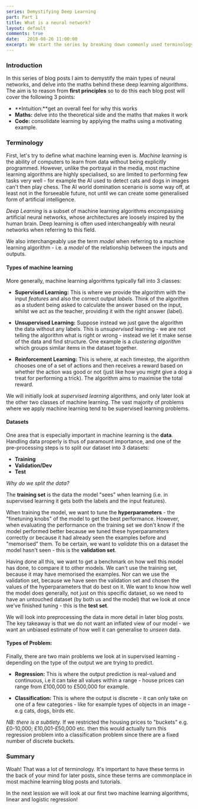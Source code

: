 ```yaml
---
series: Demystifying Deep Learning 
part: Part 1
title: What is a neural network?
layout: default
comments: true
date:   2018-08-26 11:00:00
excerpt: We start the series by breaking down commonly used terminology.
---
```

### Introduction

In this series of blog posts I aim to demystify the main types of neural networks, and delve into the maths behind these deep learning algorithms. The aim is to reason from **first principles** so to do this each blog post will cover the following 3 points:

* **Intuition:**get an overall feel for why this works
* **Maths:** delve into the theoretical side and the maths that makes it work 
* **Code:** consolidate learning by applying the maths using a motivating example.

### Terminology 

First, let's try to define what machine learning even is. *Machine learning* is the ability of computers to learn from data without being explicitly programmed. However, unlike the portrayal in the media, most machine learning algorithms are highly specialised, so are limited to performing few tasks very well - for example the AI used to detect cats and dogs in images can't then play chess. The AI world domination scenario is some way off, at least not in the forseeable future, not until we can create some generalised form of artificial intelligence.

*Deep Learning* is a subset of machine learning algorithms encompassing artificial neural networks, whose
architectures are loosely inspired by the human brain. Deep learning is often used interchangeably with
neural networks when referring to this field. 

We also interchangeably use the term *model* when referring to a machine learning algorithm - i.e. a *model* of the relationship between the inputs and outputs.
#### Types of machine learning
More generally, machine learning algorithms typically fall into 3 classes:
* **Supervised Learning:** This is where we provide the algorithm with the input *features* and also the correct output *labels*. Think of the algorithm as a student being asked to calculate the answer based on the input, whilst we act as the teacher, providing it with the right answer (label).
        
*  **Unsupervised Learning:** Suppose instead we just gave the algorithm the data without any labels. This is *unsupervised* learning - we are not telling the algorithm what is right or wrong - instead we let it make sense of the data and find structure. One example is a *clustering algorithm* which groups similar items in the dataset together.

*  **Reinforcement Learning:** This is where, at each timestep, the algorithm chooses one of a set of actions and then receives a reward based on whether the action was good or not (just like how you might give a dog a treat for performing a trick). The algorithm aims to maximise the total reward.
    
We will initially look at *supervised learning* algorithms, and only later look at the other two classes of machine learning. The vast majority of problems where we apply machine learning tend to be supervised learning problems. 

#### Datasets


One area that is especially important in machine learning is the **data**. Handling data 
properly is thus of paramount importance, and one of the pre-processing steps is to split our dataset into 
3 datasets:

*  **Training** 
*  **Validation/Dev** 
*  **Test** 

*Why do we split the data?* 

The **training set** is the data the model "sees" when learning (i.e. in supervised learning it gets both the labels and the input features). 

When training the model, we want to tune the **hyperparameters** - the "finetuning knobs" of the model to get the best performance. However, when evaluating the performance on the training set we don't know if the model performed better because we tuned these hyperparameters correctly or because it had already seen the examples before and "memorised" them. To be certain, we want to *validate* this on a dataset the model hasn't seen - this is the **validation set**.

Having done all this, we want to get a benchmark on how well this model has done, to compare it to other models. We can't use the training set, because it may have memorised the examples. Nor can we use the validation set, because we have seen the validation set and chosen the values of the hyperparameters that do best on it. We want to know how well the model does generally, not just on this specific dataset, so we need to have an untouched dataset (by both us and the model) that we look at once we've finished tuning - this is the **test set**.

We will look into preprocessing the data in more detail in later blog posts. The key takeaway is that we do not want an inflated view of our model - we want an unbiased estimate of how well it can generalise to *unseen* data.

#### Types of Problem:

Finally, there are two main problems we look at in supervised learning - depending on the type of the output we are trying to predict.

* **Regression:** This is where the output prediction is real-valued and continuous, i.e it can take all values within a range - house prices can range from £100,000 to £500,000 for example.

* **Classification:** This is where the output is discrete - it can only take on one of a few categories - like for example types of objects in an image - e.g cats, dogs, birds etc. 

 *NB: there is a subtlety.* If we restricted the housing prices to "buckets" e.g. £0-10,000; £10,001-£50,000 etc. then this would actually turn this regression problem into a classification problem since there are a fixed number of discrete buckets.



### Summary 

Woah! That was a lot of terminology. It's important to have these terms in the back of your mind for later posts, since these terms are commonplace in most machine learning blog posts and tutorials.

In the next lession we will look at our first two machine learning algorithms, linear and logistic regression!

